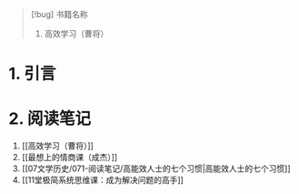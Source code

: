 > [!bug] 书籍名称
> 1. 高效学习（曹将）

# 1. 引言


# 2. 阅读笔记
1. [[高效学习（曹将）]]
2. [[最想上的情商课（成杰）]]
3. [[07文学历史/071-阅读笔记/高能效人士的七个习惯|高能效人士的七个习惯]]
4. [[11堂极简系统思维课：成为解决问题的高手]]